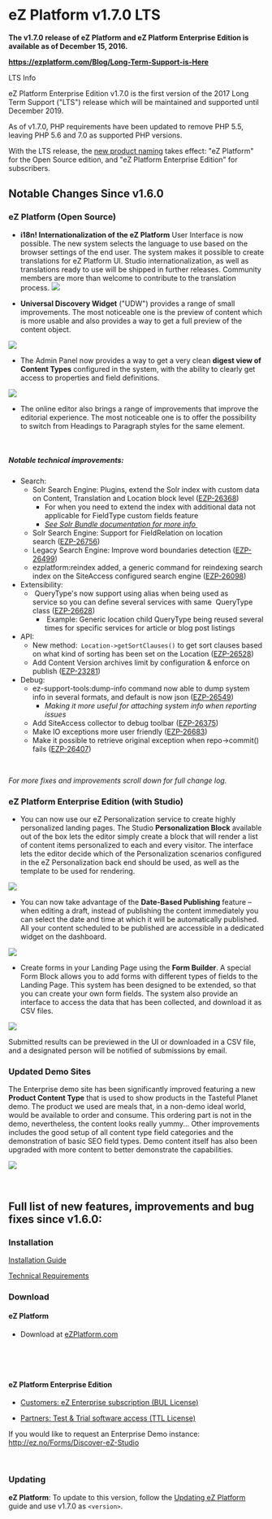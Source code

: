# eZ Platform v1.7.0 LTS


**The v1.7.0 release of eZ Platform and eZ Platform Enterprise Edition is available as of December 15, 2016.**

**<https://ezplatform.com/Blog/Long-Term-Support-is-Here>**

LTS Info

eZ Platform Enterprise Edition v1.7.0 is the first version of the 2017 Long Term Support ("LTS") release which will be maintained and supported until December 2019.

As of v1.7.0, PHP requirements have been updated to remove PHP 5.5, leaving PHP 5.6 and 7.0 as supported PHP versions.

With the LTS release, the [new product naming](http://ez.no/Blog/eZ-Announces-Name-Changes-to-Product-Portfolio) takes effect: "eZ Platform" for the Open Source edition, and "eZ Platform Enterprise Edition" for subscribers.


## Notable Changes Since v1.6.0

### eZ Platform (Open Source)

-   **i18n! Internationalization of the eZ Platform** User Interface is now possible. The new system selects the language to use based on the browser settings of the end user. The system makes it possible to create translations for eZ Platform UI. Studio internationalization, as well as translations ready to use will be shipped in further releases. Community members are more than welcome to contribute to the translation process.
    ![](img/i18n.png)

<!-- -->

-   **Universal Discovery Widget** ("UDW") provides a range of small improvements. The most noticeable one is the preview of content which is more usable and also provides a way to get a full preview of the content object.

![](img/udwre.png)

-   The Admin Panel now provides a way to get a very clean **digest view of Content Types** configured in the system, with the ability to clearly get access to properties and field definitions.

![](img/contenttypeviews.png)

-   The online editor also brings a range of improvements that improve the editorial experience. The most noticeable one is to offer the possibility to switch from Headings to Paragraph styles for the same element.

 

##### Notable technical improvements:

-   Search:
    -   Solr Search Engine: Plugins, extend the Solr index with custom data on Content, Translation and Location block level ([EZP-26368](https://jira.ez.no/browse/EZP-26368))
        -   For when you need to extend the index with additional data not applicable for FieldType custom fields feature
        -   *[See Solr Bundle documentation for more info ](../guide/search.md#solr-bundle)*
    -   Solr Search Engine: Support for FieldRelation on location search ([EZP-26756](http://jira.ez.no/browse/EZP-26756))
    -   Legacy Search Engine: Improve word boundaries detection ([EZP-26499](http://jira.ez.no/browse/EZP-26499))
    -   ezplatform:reindex added, a generic command for reindexing search index on the SiteAccess configured search engine ([EZP-26098](http://jira.ez.no/browse/EZP-26098))
-   Extensibility:
    -    QueryType's now support using alias when being used as service so you can define several services with same  QueryType class ([EZP-26628](http://jira.ez.no/browse/EZP-26628))
        -    Example: Generic location child QueryType being reused several times for specific services for article or blog post listings 
-   API:
    -   New method:` Location->getSortClauses()` to get sort clauses based on what kind of sorting has been set on the Location ([EZP-26528](http://jira.ez.no/browse/EZP-26528))
    -   Add Content Version archives limit by configuration & enforce on publish ([EZP-23281](http://jira.ez.no/browse/EZP-23281))
-   Debug:
    -   ez-support-tools:dump-info command now able to dump system info in several formats, and default is now json ([EZP-26549](http://jira.ez.no/browse/EZP-26549))
        -   *Making it more useful for attaching system info when reporting issues*
    -   Add SiteAccess collector to debug toolbar ([EZP-26375](http://jira.ez.no/browse/EZP-26375))
    -   Make IO exceptions more user friendly ([EZP-26683](http://jira.ez.no/browse/EZP-26683))
    -   Make it possible to retrieve original exception when repo-&gt;commit() fails ([EZP-26407](http://jira.ez.no/browse/EZP-26407))

 

*For more fixes and improvements scroll down for full change log.*

### eZ Platform Enterprise Edition (with Studio)

-   You can now use our eZ Personalization service to create highly personalized landing pages. The Studio **Personalization Block** available out of the box lets the editor simply create a block that will render a list of content items personalized to each and every visitor. The interface lets the editor decide which of the Personalization scenarios configured in the eZ Personalization back end should be used, as well as the template to be used for rendering.

![](img/personalizationblock.png)

-   You can now take advantage of the **Date-Based Publishing** feature – when editing a draft, instead of publishing the content immediately you can select the date and time at which it will be automatically published. All your content scheduled to be published are accessible in a dedicated widget on the dashboard.

![](img/future_publication_window.png)

-   Create forms in your Landing Page using the **Form Builder**. A special Form Block allows you to add forms with different types of fields to the Landing Page. This system has been designed to be extended, so that you can create your own form fields. The system also provide an interface to access the data that has been collected, and download it as CSV files.

![](img/form-builder-1.png)

Submitted results can be previewed in the UI or downloaded in a CSV file, and a designated person will be notified of submissions by email.

### Updated Demo Sites

The Enterprise demo site has been significantly improved featuring a new **Product Content Type** that is used to show products in the Tasteful Planet demo. The product we used are meals that, in a non-demo ideal world, would be available to order and consume. This ordering part is not in the demo, nevertheless, the content looks really yummy... Other improvements includes the good setup of all content type field categories and the demonstration of basic SEO field types. Demo content itself has also been upgraded with more content to better demonstrate the capabilities.

![](img/productcontenttype.png)

 

## Full list of new features, improvements and bug fixes since v1.6.0:



### Installation

[Installation Guide](../getting_started/install_ez_platform.md)

[Technical Requirements](../getting_started/requirements_and_system_configuration.md)

### Download

#### eZ Platform

-   Download at [eZPlatform.com](http://ezplatform.com/#download)

 

 

#### eZ Platform Enterprise Edition

-   [Customers: eZ Enterprise subscription (BUL License)](https://support.ez.no/Downloads)

-   [Partners: Test & Trial software access (TTL License)](https://support.ez.no/Downloads)

If you would like to request an Enterprise Demo instance: <http://ez.no/Forms/Discover-eZ-Studio>

 

### Updating

**eZ Platform**: To update to this version, follow the [Updating eZ Platform](updating_ez_platform.md) guide and use v1.7.0 as `<version>`.
